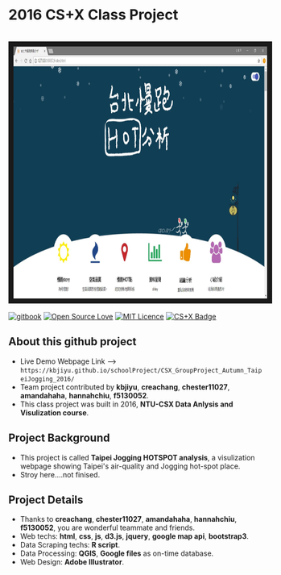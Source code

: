 # 2016 CS+X Class Project

<br><a href="https://kbjiyu.github.io/schoolProject/CSX_GroupProject_Autumn_TaipeiJogging_2016/"><img src="https://github.com/KBJIYU/schoolProject/blob/master/CSX_GroupProject_Autumn_TaipeiJogging_2016/page_1.JPG" 
alt="CSX_GroupProject_Autumn_TaipeiJogging_2016 Page" width="921" height="500" border="10" /></a>

[![gitbook](https://rawgit.com/aleen42/badges/master/src/gitbook_1.svg)](https://cdn.rawgit.com/aleen42/badges/master/src/gitbook_1.svg)
[![Open Source Love](https://badges.frapsoft.com/os/v2/open-source.svg?v=103)](https://github.com/ellerbrock/open-source-badges/)
[![MIT Licence](https://badges.frapsoft.com/os/mit/mit.png?v=103)](https://opensource.org/licenses/mit-license.php) 
[![CS+X Badge](https://img.shields.io/badge/CS%2BX-Building-orange.svg)](https://img.shields.io/badge/CS%2BX-Building-orange.svg)

## About this github project
* Live Demo Webpage Link --> `https://kbjiyu.github.io/schoolProject/CSX_GroupProject_Autumn_TaipeiJogging_2016/`
* Team project contributed by **kbjiyu**, **creachang**, **chester11027**, **amandahaha**, **hannahchiu**, **f5130052**.
* This class project was built in 2016, **NTU-CSX Data Anlysis and Visulization course**.

## Project Background
* This project is called **Taipei Jogging HOTSPOT analysis**, a visulization webpage showing Taipei's air-quality and Jogging hot-spot place.
* Stroy here....not finised.

## Project Details 
* Thanks to **creachang**, **chester11027**, **amandahaha**, **hannahchiu**, **f5130052**, you are wonderful teammate and friends.
* Web techs: **html**, **css**, **js**, **d3.js**, **jquery**, **google map api**, **bootstrap3**.
* Data Scraping techs: **R script**.
* Data Processing: **QGIS**, **Google files** as on-time database.
* Web Design: **Adobe Illustrator**.

